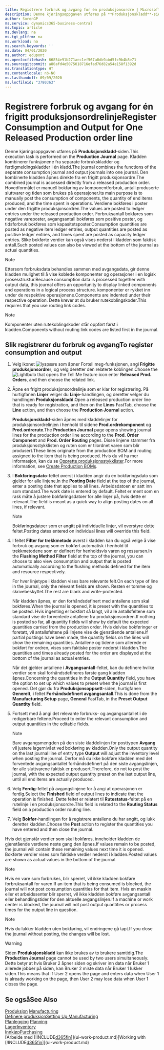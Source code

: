```yaml
---
title: Registrere forbruk og avgang for én produksjonsordre | Microsoft-dokumentasjon
description: Denne kjøringsoppgaven utføres på **Produksjonskladd**-siden. Kladden kombinerer funksjonene fra separate forbrukskladder og ferdigmeldingskladder i én kladd. Den kombinerte kladden åpnes direkte fra en frigitt produksjonsordre. Hovedformålet er manuell bokføring av komponentforbruk, antall produserte sluttvarer og tiden som brukes på operasjoner.
author: SorenGP
ms.service: dynamics365-business-central
ms.topic: article
ms.devlang: na
ms.tgt_pltfrm: na
ms.workload: na
ms.search.keywords: ''
ms.date: 04/01/2020
ms.author: edupont
ms.openlocfilehash: 66854e91b271aec1ef567a0db9abd5fc9b4b8e71
ms.sourcegitcommit: a80afd4e5075018716efad76d82a54e158f1392d
ms.translationtype: HT
ms.contentlocale: nb-NO
ms.lasthandoff: 09/09/2020
ms.locfileid: "3780363"
---
```

# <a name="register-consumption-and-output-for-one-released-production-order-line"></a><span data-ttu-id="ab7de-106">Registrere forbruk og avgang for én frigitt produksjonsordrelinje</span><span class="sxs-lookup"><span data-stu-id="ab7de-106">Register Consumption and Output for One Released Production order line</span></span>
<span data-ttu-id="ab7de-107">Denne kjøringsoppgaven utføres på **Produksjonskladd**-siden.</span><span class="sxs-lookup"><span data-stu-id="ab7de-107">This execution task is performed on the **Production Journal** page.</span></span> <span data-ttu-id="ab7de-108">Kladden kombinerer funksjonene fra separate forbrukskladder og ferdigmeldingskladder i én kladd.</span><span class="sxs-lookup"><span data-stu-id="ab7de-108">The journal combines the functions of the separate consumption journal and output journals into one journal.</span></span> <span data-ttu-id="ab7de-109">Den kombinerte kladden åpnes direkte fra en frigitt produksjonsordre.</span><span class="sxs-lookup"><span data-stu-id="ab7de-109">The combined journal is accessed directly from a released production order.</span></span> <span data-ttu-id="ab7de-110">Hovedformålet er manuell bokføring av komponentforbruk, antall produserte sluttvarer og tiden som brukes på operasjoner.</span><span class="sxs-lookup"><span data-stu-id="ab7de-110">Its main purpose is to manually post the consumption of components, the quantity of end items produced, and the time spent in operations.</span></span> <span data-ttu-id="ab7de-111">Verdiene bokføres i poster under den frigitte produksjonsordren.</span><span class="sxs-lookup"><span data-stu-id="ab7de-111">The values are posted to ledger entries under the released production order.</span></span> <span data-ttu-id="ab7de-112">Forbruksantall bokføres som negative vareposter, avgangsantall bokføres som positive poster, og tidsforbruk bokføres som kapasitetsposter.</span><span class="sxs-lookup"><span data-stu-id="ab7de-112">Consumption quantities are posted as negative item ledger entries, output quantities are posted as positive ledger entries, and times spent are posted as capacity ledger entries.</span></span> <span data-ttu-id="ab7de-113">Slike bokførte verdier kan også vises nederst i kladden som faktisk antall.</span><span class="sxs-lookup"><span data-stu-id="ab7de-113">Such posted values can also be viewed at the bottom of the journal as actual quantities.</span></span>  

> [!NOTE]  
>  <span data-ttu-id="ab7de-114">Ettersom forbruksdata behandles sammen med avgangsdata, gir denne kladden mulighet til å vise koblede komponenter og operasjoner i en logisk prosesstruktur.</span><span class="sxs-lookup"><span data-stu-id="ab7de-114">Because consumption data is processed together with output data, this journal offers an opportunity to display linked components and operations in a logical process structure.</span></span> <span data-ttu-id="ab7de-115">komponenter er rykket inn under de respektive operasjonene.</span><span class="sxs-lookup"><span data-stu-id="ab7de-115">Components are indented under their respective operation.</span></span> <span data-ttu-id="ab7de-116">Dette krever at du bruker rutekoblingskoder.</span><span class="sxs-lookup"><span data-stu-id="ab7de-116">This requires that you use routing link codes.</span></span>  

> [!NOTE]  
>  <span data-ttu-id="ab7de-117">Komponenter uten rutekoblingskoder står oppført først i kladden.</span><span class="sxs-lookup"><span data-stu-id="ab7de-117">Components without routing link codes are listed first in the journal.</span></span>  

## <a name="to-register-consumption-and-output"></a><span data-ttu-id="ab7de-118">Slik registrerer du forbruk og avgang</span><span class="sxs-lookup"><span data-stu-id="ab7de-118">To register consumption and output</span></span>  
1.  <span data-ttu-id="ab7de-119">Velg ikonet ![lyspære som åpner Fortell meg-funksjonen](media/ui-search/search_small.png "Fortell hva du vil gjøre"), angi **Frigitte produksjonsordrer**, og velg deretter den relaterte koblingen.</span><span class="sxs-lookup"><span data-stu-id="ab7de-119">Choose the ![Lightbulb that opens the Tell Me feature](media/ui-search/search_small.png "Tell me what you want to do") icon enter **Released Prod. Orders**, and then choose the related link.</span></span>  
2.  <span data-ttu-id="ab7de-120">Åpne en frigitt produksjonsordrelinje som er klar for registrering. På hurtigfanen **Linjer** velger du **Linje**-handlingen, og deretter velger du handlingen **Produksjonskladd**.</span><span class="sxs-lookup"><span data-stu-id="ab7de-120">Open a released production order line that is ready for registration, and then on the **Lines** FastTab, choose the **Line** action, and then choose the **Production Journal** action.</span></span>  

    <span data-ttu-id="ab7de-121">**Produksjonskladd**-siden åpnes med kladdelinjer for produksjonsordrelinjen i henhold til sidene **Prod.ordrekomponent** og **Prod.ordrerute**.</span><span class="sxs-lookup"><span data-stu-id="ab7de-121">The **Production Journal** page opens showing journal lines for the production order line according to the **Prod. Order Component** and **Prod. Order Routing** pages.</span></span> <span data-ttu-id="ab7de-122">Disse linjene stammer fra produksjonsstykklisten og ruten som er tilordnet varen som blir produsert.</span><span class="sxs-lookup"><span data-stu-id="ab7de-122">These lines originate from the production BOM and routing assigned to the item that is being produced.</span></span> <span data-ttu-id="ab7de-123">Hvis du vil ha mer informasjon, kan du se [Opprette produksjonsstykklister](production-how-to-create-routings.md).</span><span class="sxs-lookup"><span data-stu-id="ab7de-123">For more information, see [Create Production BOMs](production-how-to-create-routings.md).</span></span>  

3.  <span data-ttu-id="ab7de-124">I **Bokføringsdato**-feltet øverst i kladden angir du en bokføringsdato som gjelder for alle linjene.</span><span class="sxs-lookup"><span data-stu-id="ab7de-124">In the **Posting Date** field at the top of the journal, enter a posting date that applies to all lines.</span></span> <span data-ttu-id="ab7de-125">Arbeidsdatoen er satt inn som standard.</span><span class="sxs-lookup"><span data-stu-id="ab7de-125">The work date is entered by default.</span></span> <span data-ttu-id="ab7de-126">Feltet er ment som en rask måte å justere bokføringsdatoer for alle linjer på, hvis dette er relevant.</span><span class="sxs-lookup"><span data-stu-id="ab7de-126">The field is meant as a quick way to align posting dates on all lines, if relevant.</span></span>  

    > [!NOTE]  
    >  <span data-ttu-id="ab7de-127">Bokføringsdatoer som er angitt på individuelle linjer, vil overstyre dette feltet.</span><span class="sxs-lookup"><span data-stu-id="ab7de-127">Posting dates entered on individual lines will override this field.</span></span>  

4.  <span data-ttu-id="ab7de-128">I feltet **Filter for trekkmetode** øverst i kladden kan du også velge å vise forbruk og avgang som er bokført automatisk i henhold til trekkmetodene som er definert for henholdsvis varen og ressursen.</span><span class="sxs-lookup"><span data-stu-id="ab7de-128">In the **Flushing Method Filter** field at the top of the journal, you can choose to also view consumption and output that is posted automatically according to the flushing methods defined for the item and resource respectively.</span></span>  

    <span data-ttu-id="ab7de-129">For hver linjetype i kladden vises bare relevante felt.</span><span class="sxs-lookup"><span data-stu-id="ab7de-129">On each type of line in the journal, only the relevant fields are shown.</span></span> <span data-ttu-id="ab7de-130">Resten er tomme og skrivebeskyttet.</span><span class="sxs-lookup"><span data-stu-id="ab7de-130">The rest are blank and write-protected.</span></span>  

    <span data-ttu-id="ab7de-131">Når kladden åpnes, er den forhåndsdefinert med antallene som skal bokføres.</span><span class="sxs-lookup"><span data-stu-id="ab7de-131">When the journal is opened, it is preset with the quantities to be posted.</span></span> <span data-ttu-id="ab7de-132">Hvis ingenting er bokført så langt, vil alle antallsfeltene som standard vise de forventede antallene fra produksjonsordren.</span><span class="sxs-lookup"><span data-stu-id="ab7de-132">If nothing is posted so far, all quantity fields will show by default the expected quantities carried from the production order.</span></span> <span data-ttu-id="ab7de-133">Hvis delvise bokføringer er foretatt, vil antallsfeltene på linjene vise de gjenstående antallene.</span><span class="sxs-lookup"><span data-stu-id="ab7de-133">If partial postings have been made, the quantity fields on the lines will show the remaining quantities.</span></span> <span data-ttu-id="ab7de-134">Antallene og tidene som allerede er bokført for ordren, vises som faktiske poster nederst i kladden.</span><span class="sxs-lookup"><span data-stu-id="ab7de-134">The quantities and times already posted for the order are displayed at the bottom of the journal as actual entries.</span></span>  

    <span data-ttu-id="ab7de-135">Når det gjelder antallene i **Avgangsantall**-feltet, kan du definere hvilke verdier som skal forhåndsdefineres første gang kladden åpnes.</span><span class="sxs-lookup"><span data-stu-id="ab7de-135">Concerning the quantities in the **Output Quantity** field, you have the option to set up which values to preset when the journal is first opened.</span></span> <span data-ttu-id="ab7de-136">Det gjør du fra **Produksjonsoppsett**-siden, hurtigfanen **Generelt**, i feltet **Forhåndsdefinert avgangsantall**.</span><span class="sxs-lookup"><span data-stu-id="ab7de-136">This is done from the **Manufacturing Setup** page, **General** FastTab, in the **Preset Output Quantity** field.</span></span>

5.  <span data-ttu-id="ab7de-137">Fortsett med å angi det relevante forbruks- og avgangsantallet i de redigerbare feltene.</span><span class="sxs-lookup"><span data-stu-id="ab7de-137">Proceed to enter the relevant consumption and output quantities in the editable fields.</span></span>  

    > [!NOTE]  
    >  <span data-ttu-id="ab7de-138">Bare avgangsmengden på den siste kladdelinjen for posttypen **Avgang** vil justere lagernivået ved bokføring av kladden.</span><span class="sxs-lookup"><span data-stu-id="ab7de-138">Only the output quantity on the last journal line of entry type **Output** will adjust the inventory level when posting the journal.</span></span> <span data-ttu-id="ab7de-139">Derfor må du ikke bokføre kladden med det forventede avgangsantallet forhåndsdefinert på den siste avgangslinjen, før alle sluttvarene faktisk er produsert.</span><span class="sxs-lookup"><span data-stu-id="ab7de-139">Therefore, do not to post the journal, with the expected output quantity preset on the last output line, until all end items are actually produced.</span></span>  

6.  <span data-ttu-id="ab7de-140">Velg **Ferdig**-feltet på avgangslinjene for å angi at operasjonen er ferdig.</span><span class="sxs-lookup"><span data-stu-id="ab7de-140">Select the **Finished** field of output lines to indicate that the operation is finished.</span></span> <span data-ttu-id="ab7de-141">Dette feltet er relatert til **Rutestatus**-feltet på en rutelinje i en produksjonsordre.</span><span class="sxs-lookup"><span data-stu-id="ab7de-141">This field is related to the **Routing Status** field on a production order routing line.</span></span>  
7.  <span data-ttu-id="ab7de-142">Velg **Bokfør**-handlingen for å registrere antallene du har angitt, og lukk deretter kladden.</span><span class="sxs-lookup"><span data-stu-id="ab7de-142">Choose the **Post** action to register the quantities you have entered and then close the journal.</span></span>  

<span data-ttu-id="ab7de-143">Hvis det gjenstår verdier som skal bokføres, inneholder kladden de gjenstående verdiene neste gang den åpnes.</span><span class="sxs-lookup"><span data-stu-id="ab7de-143">If values remain to be posted, the journal will contain these remaining values next time it is opened.</span></span> <span data-ttu-id="ab7de-144">Bokførte verdier vises som faktiske verdier nederst i kladden.</span><span class="sxs-lookup"><span data-stu-id="ab7de-144">Posted values are shown as actual values in the bottom of the journal.</span></span>  

> [!NOTE]  
>  <span data-ttu-id="ab7de-145">Hvis en vare som forbrukes, blir sperret, vil ikke kladden bokføre forbruksantall for varen.</span><span class="sxs-lookup"><span data-stu-id="ab7de-145">If an item that is being consumed is blocked, the journal will not post consumption quantities for that item.</span></span> <span data-ttu-id="ab7de-146">Hvis en maskin eller et arbeidssenter blir sperret, vil ikke kladden bokføre avgangsantall eller behandlingstider for den aktuelle avgangslinjen.</span><span class="sxs-lookup"><span data-stu-id="ab7de-146">If a machine or work center is blocked, the journal will not post output quantities or process times for the output line in question.</span></span>  

> [!NOTE]  
>  <span data-ttu-id="ab7de-147">Hvis du lukker kladden uten bokføring, vil endringene gå tapt.</span><span class="sxs-lookup"><span data-stu-id="ab7de-147">If you close the journal without posting, the changes will be lost.</span></span>  

> [!WARNING]  
>  <span data-ttu-id="ab7de-148">Siden **Produksjonskladd** kan ikke brukes av to brukere samtidig.</span><span class="sxs-lookup"><span data-stu-id="ab7de-148">The **Production Journal** page cannot be used by two users simultaneously.</span></span> <span data-ttu-id="ab7de-149">Dette betyr at hvis Bruker 2 åpner siden og skriver inn data når Bruker 1 allerede jobber på siden, kan Bruker 2 miste data når Bruker 1 lukker siden.</span><span class="sxs-lookup"><span data-stu-id="ab7de-149">This means that if User 2 opens the page and enters data when User 1 is already working on the page, then User 2 may lose data when User 1 closes the page.</span></span>  

## <a name="see-also"></a><span data-ttu-id="ab7de-150">Se også</span><span class="sxs-lookup"><span data-stu-id="ab7de-150">See Also</span></span>  
<span data-ttu-id="ab7de-151">[Produksjon](production-manage-manufacturing.md)  </span><span class="sxs-lookup"><span data-stu-id="ab7de-151">[Manufacturing](production-manage-manufacturing.md)  </span></span>  
[<span data-ttu-id="ab7de-152">Definere produksjon</span><span class="sxs-lookup"><span data-stu-id="ab7de-152">Setting Up Manufacturing</span></span>](production-configure-production-processes.md)  
<span data-ttu-id="ab7de-153">[Planlegging](production-planning.md)    </span><span class="sxs-lookup"><span data-stu-id="ab7de-153">[Planning](production-planning.md)    </span></span>  
[<span data-ttu-id="ab7de-154">Lager</span><span class="sxs-lookup"><span data-stu-id="ab7de-154">Inventory</span></span>](inventory-manage-inventory.md)  
[<span data-ttu-id="ab7de-155">Innkjøp</span><span class="sxs-lookup"><span data-stu-id="ab7de-155">Purchasing</span></span>](purchasing-manage-purchasing.md)  
<span data-ttu-id="ab7de-156">[Arbeide med [!INCLUDE[d365fin](includes/d365fin_md.md)]](ui-work-product.md)</span><span class="sxs-lookup"><span data-stu-id="ab7de-156">[Working with [!INCLUDE[d365fin](includes/d365fin_md.md)]](ui-work-product.md)</span></span>
